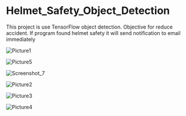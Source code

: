 # Helmet_Safety_Object_Detection

This project is use TensorFlow object detection. 
Objective for reduce accident. 
If program found helmet safety it will send notification to email immediately

![Picture1](https://user-images.githubusercontent.com/38577548/92506670-fd94e600-f22f-11ea-8e45-92dea9caec74.jpg)

![Picture5](https://user-images.githubusercontent.com/38577548/92506707-0b4a6b80-f230-11ea-808e-376c8ce43e32.jpg)

![Screenshot_7](https://user-images.githubusercontent.com/38577548/92506716-0eddf280-f230-11ea-9134-b0aec6529935.jpg)

![Picture2](https://user-images.githubusercontent.com/38577548/92506675-fff74000-f22f-11ea-84bd-9bc38b325474.jpg)

![Picture3](https://user-images.githubusercontent.com/38577548/92506686-04235d80-f230-11ea-81ce-0ec9edcc0dbb.png)

![Picture4](https://user-images.githubusercontent.com/38577548/92506696-0980a800-f230-11ea-8655-a50aae154323.jpg)

